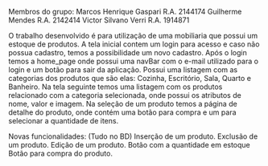 Membros do grupo:
Marcos Henrique Gaspari R.A. 2144174
Guilherme Mendes R.A. 2142414
Victor Silvano Verri R.A. 1914871


O trabalho desenvolvido é para utilização de uma mobiliaria que possui um estoque de produtos.
A tela inicial contem um login para acesso e caso não possua cadastro, temos a possibilidade um novo cadastro.
Após o login temos a home_page onde possui uma navBar com o e-mail utilizado para o login e um botão para sair da aplicação. Possui uma listagem com as categorias dos produtos que são elas: Cozinha, Escritório, Sala, Quarto e Banheiro.
Na tela seguinte temos uma listagem com os produtos relacionado com a categoria selecionada, onde possui os atributos de nome, valor e imagem.
Na seleção de um produto temos a página de detalhe do produto, onde contém uma botão para compra e um para selecionar a quantidade de itens. 

Novas funcionalidades: 
(Tudo no BD)
Inserção de um produto.
Exclusão de um produto.
Edição de um produto.
Botão com a quantidade em estoque 
Botão para compra do produto.
